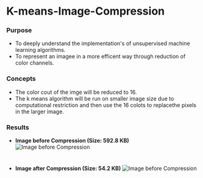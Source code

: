 # K-means-Image-Compression
### Purpose
* To deeply understand the implementation's of unsupervised machine learning algorithms. 
* To represent an imagee in a more efficent way through reduction of color channels.
### Concepts
* The color cout of the imge will be reduced to 16. 
* The k means algorithm will be run on smaller image size  due to computational restriction and then use the 16 colots to replacethe pixels in the larger image.  
### Results
* **Image before Compression (Size: 592.8 KB)**
![Image before Compression](https://github.com/robrons96/K-means-Image-Compression/blob/master/eiffel-tower-paris-large-jpg)
#
#
* **Image after Compression (Size: 54.2 KB)**
![Image before Compression](https://github.com/robrons96/K-means-Image-Compression/blob/master/eiffel_kmeans.jpg)

